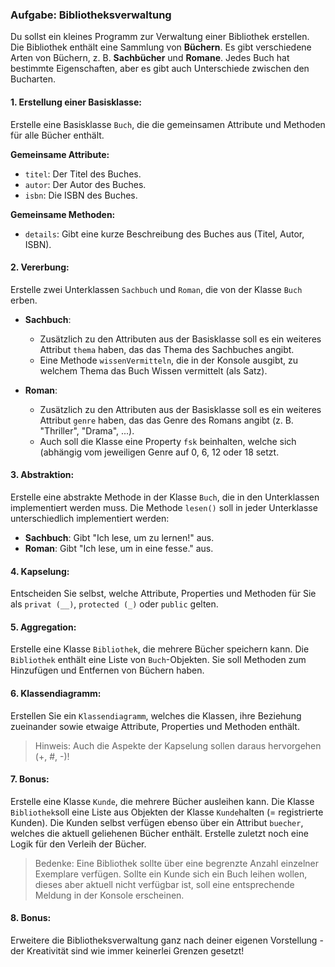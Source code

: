 ### **Aufgabe: Bibliotheksverwaltung**

Du sollst ein kleines Programm zur Verwaltung einer Bibliothek erstellen. Die Bibliothek enthält eine Sammlung von **Büchern**. Es gibt verschiedene Arten von Büchern, z. B. **Sachbücher** und **Romane**. Jedes Buch hat bestimmte Eigenschaften, aber es gibt auch Unterschiede zwischen den Bucharten.

#### **1. Erstellung einer Basisklasse:**

Erstelle eine Basisklasse `Buch`, die die gemeinsamen Attribute und Methoden für alle Bücher enthält.

**Gemeinsame Attribute:**
- `titel`: Der Titel des Buches.
- `autor`: Der Autor des Buches.
- `isbn`: Die ISBN des Buches.

**Gemeinsame Methoden:**
- `details`: Gibt eine kurze Beschreibung des Buches aus (Titel, Autor, ISBN).

#### **2. Vererbung:**

Erstelle zwei Unterklassen `Sachbuch` und `Roman`, die von der Klasse `Buch` erben.

- **Sachbuch**:
  - Zusätzlich zu den Attributen aus der Basisklasse soll es ein weiteres Attribut `thema` haben, das das Thema des Sachbuches angibt.
  - Eine Methode `wissenVermitteln`, die in der Konsole ausgibt, zu welchem Thema das Buch Wissen vermittelt (als Satz).

- **Roman**:
  - Zusätzlich zu den Attributen aus der Basisklasse soll es ein weiteres Attribut `genre` haben, das das Genre des Romans angibt (z. B. "Thriller", "Drama", ...).
  - Auch soll die Klasse eine Property `fsk` beinhalten,  welche sich (abhängig vom jeweiligen Genre auf 0, 6, 12 oder 18 setzt.

#### **3. Abstraktion:**

Erstelle eine abstrakte Methode in der Klasse `Buch`, die in den Unterklassen implementiert werden muss. Die Methode `lesen()` soll in jeder Unterklasse unterschiedlich implementiert werden:
- **Sachbuch**: Gibt "Ich lese, um zu lernen!" aus.
- **Roman**: Gibt "Ich lese, um in eine fesse." aus.

#### **4. Kapselung:**

Entscheiden Sie selbst, welche Attribute, Properties und Methoden für Sie als `privat (__)`, `protected (_)` oder `public` gelten. 

#### **5. Aggregation:**

Erstelle eine Klasse `Bibliothek`, die mehrere Bücher speichern kann. Die `Bibliothek` enthält eine Liste von `Buch`-Objekten. Sie soll Methoden zum Hinzufügen und Entfernen von Büchern haben.

#### **6. Klassendiagramm:**

Erstellen Sie ein `Klassendiagramm`, welches die Klassen, ihre Beziehung zueinander sowie etwaige Attribute, Properties und Methoden enthält.
> Hinweis: Auch die Aspekte der Kapselung sollen daraus hervorgehen (+, #, -)!

#### **7. Bonus:**

Erstelle eine Klasse `Kunde`, die mehrere Bücher ausleihen kann. Die Klasse `Bibliothek`soll eine Liste aus Objekten der Klasse `Kunde`halten (= registrierte Kunden). Die Kunden selbst verfügen ebenso über ein Attribut `buecher`, welches die aktuell geliehenen Bücher enthält. Erstelle zuletzt noch eine Logik für den Verleih der Bücher.
>Bedenke: Eine Bibliothek sollte über eine begrenzte Anzahl einzelner Exemplare verfügen. Sollte ein Kunde sich ein Buch leihen wollen, dieses aber aktuell nicht verfügbar ist, soll eine entsprechende Meldung in der Konsole erscheinen.

#### **8. Bonus:**

Erweitere die Bibliotheksverwaltung ganz nach deiner eigenen Vorstellung - der Kreativität sind wie immer keinerlei Grenzen gesetzt!